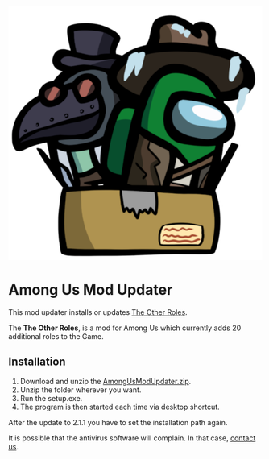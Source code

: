 ![Among Us Mod Updater](Banner.png "Among Us Mod Updater")

# Among Us Mod Updater
This mod updater installs or updates [The Other Roles](https://github.com/Eisbison/TheOtherRoles).

The **The Other Roles**, is a mod for Among Us which currently adds 20 additional roles to the Game.

## Installation

1. Download and unzip the [AmongUsModUpdater.zip](https://github.com/Narua2010/AmongUsModUpdater/releases/download/v2.2.2/AmongUsModUpdater.zip).
2. Unzip the folder wherever you want.
3. Run the setup.exe.
4. The program is then started each time via desktop shortcut.

After the update to 2.1.1 you have to set the installation path again. 

It is possible that the antivirus software will complain. In that case, [contact us](https://discord.gg/csa3pHYdPU).
